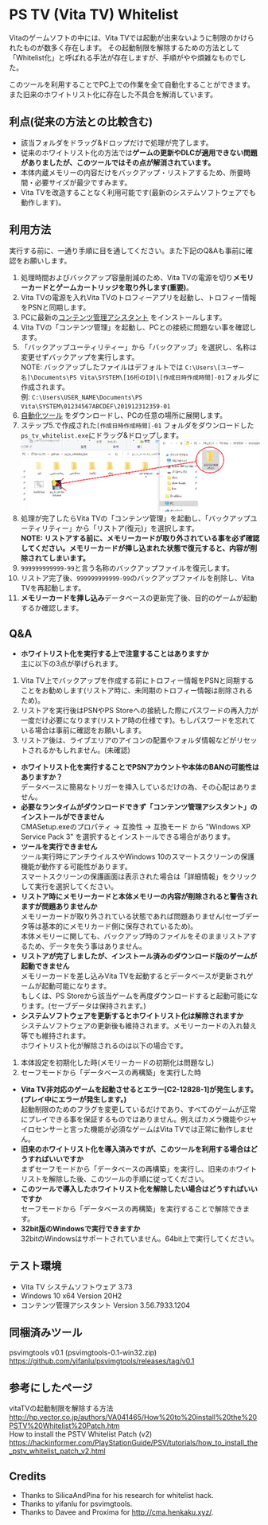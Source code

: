 # PS TV (Vita TV) Whitelist
Vitaのゲームソフトの中には、Vita TVでは起動が出来ないように制限のかけられたものが数多く存在します。
その起動制限を解除するための方法として「Whitelist化」と呼ばれる手法が存在しますが、手順がやや煩雑なものでした。

このツールを利用することでPC上での作業を全て自動化することができます。また旧来のホワイトリスト化に存在した不具合を解消しています。


## 利点(従来の方法との比較含む)
- 該当フォルダをドラッグ&ドロップだけで処理が完了します。
- 従来のホワイトリスト化の方法では**ゲームの更新やDLCが適用できない問題がありましたが、このツールではその点が解消されています。**
- 本体内蔵メモリーの内容だけをバックアップ・リストアするため、所要時間・必要サイズが最少ですみます。
- Vita TVを改造することなく利用可能です(最新のシステムソフトウェアでも動作します)。


## 利用方法
実行する前に、一通り手順に目を通してください。また下記のQ&Aも事前に確認をお願いします。
1. 処理時間およびバックアップ容量削減のため、Vita TVの電源を切り**メモリーカードとゲームカートリッジを取り外します(重要)**。
2. Vita TVの電源を入れVita TVのトロフィーアプリを起動し、トロフィー情報をPSNと同期します。
3. PCに最新の[コンテンツ管理アシスタント](http://cma.dl.playstation.net/cma/win/) をインストールします。
4. Vita TVの「コンテンツ管理」を起動し、PCとの接続に問題ない事を確認します。
5. 「バックアップユーティリティー」から「バックアップ」を選択し、名称は変更せずバックアップを実行します。  
NOTE: バックアップしたファイルはデフォルトでは `C:\Users\[ユーザー名]\Documents\PS Vita\SYSTEM\[16桁のID]\[作成日時作成時間]-01`フォルダに作成されます。  
例: `C:\Users\USER_NAME\Documents\PS Vita\SYSTEM\01234567ABCDEF\201912312359-01`  
6. [自動化ツール](https://github.com/1jtp8sobiu/ps_tv_whitelist/releases/download/v1.0/ps_tv_whitelist-win64.zip) をダウンロードし、PCの任意の場所に展開します。
7. ステップ5.で作成された`[作成日時作成時間]-01` フォルダをダウンロードした`ps_tv_whitelist.exe`にドラッグ&ドロップします。  
![](/ss.png)
8. 処理が完了したらVita TVの「コンテンツ管理」を起動し、「バックアップユーティリティー」から「リストア(復元)」を選択します。  
**NOTE: リストアする前に、メモリーカードが取り外されている事を必ず確認してください。メモリーカードが挿し込まれた状態で復元すると、内容が削除されてしまいます。**  
9. `999999999999-99`と言う名称のバックアップファイルを復元します。
10. リストア完了後、`999999999999-99`のバックアップファイルを削除し、Vita TVを再起動します。  
11. **メモリーカードを挿し込み**データベースの更新完了後、目的のゲームが起動するか確認します。


## Q&A
- **ホワイトリスト化を実行する上で注意することはありますか**  
主に以下の3点が挙げられます。  
1. Vita TV上でバックアップを作成する前にトロフィー情報をPSNと同期することをお勧めします(リストア時に、未同期のトロフィー情報は削除されるため)。  
2. リストアを実行後はPSNやPS Storeへの接続した際にパスワードの再入力が一度だけ必要になります(リストア時の仕様です)。もしパスワードを忘れている場合は事前に確認をお願いします。
3. リストア後は、ライブエリアのアイコンの配置やフォルダ情報などがリセットされるかもしれません。(未確認)
- **ホワイトリスト化を実行することでPSNアカウントや本体のBANの可能性はありますか？**  
データベースに簡易なトリガーを挿入しているだけの為、その心配はありません。  
- **必要なランタイムがダウンロードできず「コンテンツ管理アシスタント」のインストールができません**  
CMASetup.exeのプロパティ -> 互換性 -> 互換モード から "Windows XP Service Pack 3" を選択するとインストールできる場合があります。
- **ツールを実行できません**  
ツール実行時にアンチウイルスやWindows 10のスマートスクリーンの保護機能が動作する可能性があります。  
スマートスクリーンの保護画面は表示された場合は「詳細情報」をクリックして実行を選択してください。  
- **リストア時にメモリーカードと本体メモリーの内容が削除されると警告されますが問題ありませんか**  
メモリーカードが取り外されている状態であれば問題ありません(セーブデータ等は基本的にメモリカード側に保存されているため)。  
本体メモリーに関しても、バックアップ時のファイルをそのままリストアするため、データを失う事はありません。  
- **リストアが完了しましたが、インストール済みのダウンロード版のゲームが起動できません**  
メモリーカードを差し込みVita TVを起動するとデータベースが更新されゲームが起動可能になります。  
もしくは、PS Storeから該当ゲームを再度ダウンロードすると起動可能になります。(セーブデータは保持されます。)  
- **システムソフトウェアを更新するとホワイトリスト化は解除されますか**  
システムソフトウェアの更新後も維持されます。メモリーカードの入れ替え等でも維持されます。  
ホワイトリスト化が解除されるのは以下の場合です。  
 1. 本体設定を初期化した時(メモリーカードの初期化は問題なし)
 2. セーフモードから「データベースの再構築」を実行した時  
- **Vita TV非対応のゲームを起動させるとエラー[C2-12828-1]が発生します。(プレイ中にエラーが発生します。)**  
起動制限のためのフラグを変更しているだけであり、すべてのゲームが正常にプレイできる事を保証するものではありません。例えばカメラ機能やジャイロセンサーと言った機能が必須なゲームはVita TVでは正常に動作しません。
- **旧来のホワイトリスト化を導入済みですが、このツールを利用する場合はどうすればいいですか**  
まずセーフモードから「データベースの再構築」を実行し、旧来のホワイトリストを解除した後、このツールの手順に従ってください。
- **このツールで導入したホワイトリスト化を解除したい場合はどうすればいいですか**  
セーフモードから「データベースの再構築」を実行することで解除できます。
- **32bit版のWindowsで実行できますか**  
32bitのWindowsはサポートされていません。64bit上で実行してください。

## テスト環境
- Vita TV システムソフトウェア 3.73
- Windows 10 x64 Version 20H2 
- コンテンツ管理アシスタント Version 3.56.7933.1204

## 同梱済みツール
psvimgtools v0.1 (psvimgtools-0.1-win32.zip)  
https://github.com/yifanlu/psvimgtools/releases/tag/v0.1  

## 参考にしたページ
vitaTVの起動制限を解除する方法  
http://hp.vector.co.jp/authors/VA041465/How%20to%20install%20the%20PSTV%20Whitelist%20Patch.htm  
How to install the PSTV Whitelist Patch (v2)  
https://hackinformer.com/PlayStationGuide/PSV/tutorials/how_to_install_the_pstv_whitelist_patch_v2.html

## Credits
- Thanks to SilicaAndPina for his research for whitelist hack.
- Thanks to yifanlu for psvimgtools.
- Thanks to Davee and Proxima for http://cma.henkaku.xyz/.
